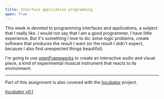 ```yaml
---
title: Interface application programming
open: True
---
```


This week is devoted to programming interfaces and applications, a subject that I really like. I would not say that I am a good programmer, I have little experience. But it's something I love to do: solve logic problems, create software that produces the result I want (or the result I didn't expect, because I also find unexpected things beautiful).

I'm going to use [openFrameworks](https://openframeworks.cc/) to create an interactive audio and visual piece, a kind of experimental musical instrument that reacts to its environment.

---

Part of this assignment is also covered with the [Incubator](incubator-v0-1.html) project.

[Incubator v0.1](button:incubator-v0-1.html)